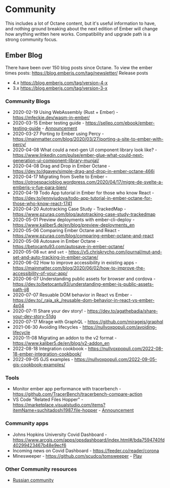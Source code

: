 # Community

This includes a lot of Octane content, but it's useful information to have, and nothing ground breaking about the next edition of Ember will change how anything written here works.
Compatibility and upgrade path is a strong community focus.


## Ember Blog

There have been over 150 blog posts since Octane.
To view the ember times posts: https://blog.emberjs.com/tag/newsletter/
Release posts 
 - 4.x https://blog.emberjs.com/tag/version-4-x
 - 3.x https://blog.emberjs.com/tag/version-3-x


### Community Blogs

 - 2020-02-19 Using WebAssembly (Rust + Ember) - https://mfeckie.dev/wasm-in-ember/
 - 2020-03-15 Ember testing guide - https://selleo.com/ebook/ember-testing-guide - [Announcement](https://twitter.com/PoslinskiNet/status/1239503392386568192)
 - 2020-03-27 Porting _to_ Ember using Percy - https://mainmatter.com/blog/2020/03/27/porting-a-site-to-ember-with-percy/
 - 2020-04-08 What could a next-gen UI component library look like? - https://www.linkedin.com/pulse/ember-glue-what-could-next-generation-ui-component-library-munjal/
 - 2020-04-08 Drag and Drop in Ember Octane - https://dev.to/dgavey/simple-drag-and-drop-in-ember-octane-466i
 - 2020-04-17 Migrating from Svelte to Ember - https://otroespacioblog.wordpress.com/2020/04/17/migre-de-svelte-a-emberjs-y-fue-para-bien/
 - 2020-04-19 Todo App tutorial in Ember for those who know React - https://dev.to/jennyjudova/todo-app-tutorial-in-ember-octane-for-those-who-know-react-1741
 - 2020-04-20 Autotracking Case Study - TrackedMap - https://www.pzuraq.com/blog/autotracking-case-study-trackedmap
 - 2020-05-01 Preview deployments with ember-cli-deploy - https://www.kaliber5.de/en/blog/preview-deployments_en
 - 2020-05-06 Comparing Ember Octane and React - https://www.pzuraq.com/blog/comparing-ember-octane-and-react
 - 2020-05-08 Autosave in Ember Octane - https://betocantu93.com/autosave-in-ember-octane/
 - 2020-05-08 `mut` and `set` - https://v5.chriskrycho.com/journal/mut-and-set-and-auto-tracking-in-ember-octane/
 - 2020-06-02 How to improve accessibility in existing apps - https://mainmatter.com/blog/2020/06/02/how-to-improve-the-accessibility-of-your-app/
 - 2020-06-07 Understanding public assets for browser and cordova - https://dev.to/betocantu93/understanding-ember-js-public-assets-path-jj8
 - 2020-07-07 Resuable DOM behavior in React vs Ember - https://dev.to/_raja_sk_/reusable-dom-behavior-in-react-vs-ember-4p04
 - 2020-07-11 Share your dev story! - https://dev.to/agathebadia/share-your-dev-story-51dg
 - 2020-07-17 Mirage with GraphQL - https://github.com/miragejs/graphql
 - 2021-06-30 Avoiding lifecycles - https://nullvoxpopuli.com/avoiding-lifecycle
 - 2020-11-08 Migrating an addon to the v2 format - https://www.kaliber5.de/en/blog/v2-addon_en
 - 2022-08-18 Integration cookbook - https://nullvoxpopuli.com/2022-08-18-ember-integration-cookbook/
 - 2022-09-05 GJS examples - https://nullvoxpopuli.com/2022-09-05-gjs-cookbook-examples/

### Tools
 - Monitor ember app performance with tracerbench - https://github.com/TracerBench/tracerbench-compare-action
 - VS Code "Related Files Hopper" - https://marketplace.visualstudio.com/items?itemName=suchitadoshi1987.file-hopper - [Announcement](https://twitter.com/suchita009/status/1218310260592496641)

### Community apps
 - Johns Hopkins University Covid Dashboard - https://www.arcgis.com/apps/opsdashboard/index.html#/bda7594740fd40299423467b48e9ecf6
 - Incoming news on Covid Dashboard - https://feeder.co/reader/corona
 - Minesweeper - https://github.com/scudco/tomsweeper - [Play](https://tomsweeper.scud.co/)

### Other Community resources
 - [Russian community](https://habr.com/ru/articles/483630/)
